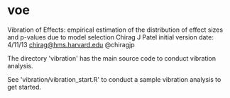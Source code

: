 voe
===

Vibration of Effects: empirical estimation of the distribution of effect sizes and p-values due to model selection
Chirag J Patel
initial version date: 4/11/13
chirag@hms.harvard.edu
@chiragjp

The directory 'vibration' has the main source code to conduct vibration analysis.

See 'vibration/vibration_start.R' to conduct a sample vibration analysis to get started.

